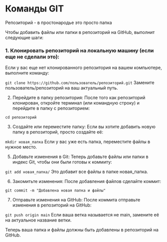 # Команды GIT

Репозиторий - в простонародье это просто папка

Чтобы добавить файлы или папки в репозиторий на GitHub, выполнит следующие шаги:

### 1. Клонировать репозиторий на локальную машину (если еще не сделали это):
Если у вас еще нет клонированного репозитория на вашем компьютере, выполните команду:

`git clone https://github.com/пользователь/репозиторий.git`
Замените пользователь/репозиторий на ваш актуальный путь.

2. Перейдите в папку репозитория:
После того как репозиторий клонирован, откройте терминал (или командную строку) и перейдите в папку с репозиторием:

`cd репозиторий`

3. Создайте или переместите папку:
Если вы хотите добавить новую папку в репозиторий, просто создайте её:

`mkdir новая_папка`
Если у вас уже есть папка, переместите файлы в нужное место.

5. Добавьте изменения в Git:
Теперь добавьте файлы или папки в индекс Git, чтобы они были готовы к коммиту:

`git add новая_папка/`
Это добавит все файлы в папке новая_папка.

6. Закомитьте изменения:
После добавления файлов сделайте коммит:

`git commit -m "Добавлена новая папка и файлы"`

7. Отправьте изменения на GitHub:
После коммита отправьте изменения в репозиторий на GitHub:

`git push origin main`
Если ваша ветка называется не main, замените её на актуальное название ветки.

Теперь ваша папка и файлы должны быть добавлены в репозиторий на GitHub.
